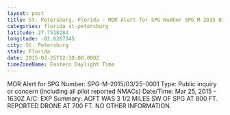 ```yaml
---
layout: post
title: St. Petersburg, Florida - MOR Alert for SPG Number SPG M 2015 03 25 0001 Type Public inquiry or
categories: florida st-petersburg
latitude: 27.7518284
longitude: -82.6267345
city: St. Petersburg
state: Florida
date: 2015-03-25T12:30:00.000Z
timeZoneName: Eastern Daylight Time
---
```


MOR Alert for SPG
Number: SPG-M-2015/03/25-0001
Type: Public inquiry or concern (including all pilot reported NMACs)
Date/Time: Mar 25, 2015 - 1630Z
A/C: EXP
Summary: ACFT WAS 3 1/2 MILES SW OF SPG AT 800 FT. REPORTED DRONE AT 700 FT. NO OTHER INFORMATION.